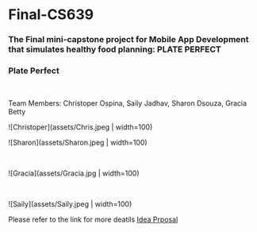 # Final-CS639

<h3>The Final mini-capstone project for Mobile App Development that simulates healthy food planning: PLATE PERFECT </h3>

<h3> Plate Perfect </h3>

 <br/>

Team Members:
Christoper Ospina, Saily Jadhav, Sharon Dsouza, Gracia Betty

![Christoper](assets/Chris.jpeg | width=100)
<br/>

![Sharon](assets/Sharon.jpeg | width=100)

<br/>

![Gracia](assets/Gracia.jpg | width=100)

<br/>

![Saily](assets/Saily.jpeg | width=100)
<br/>

Please refer to the link for more deatils [Idea Prposal](https://docs.google.com/document/d/1WH4igLCGn2JayA3ci811kjBUjbGURqBT/edit?usp=sharing&ouid=102167781560686034577&rtpof=true&sd=true)

